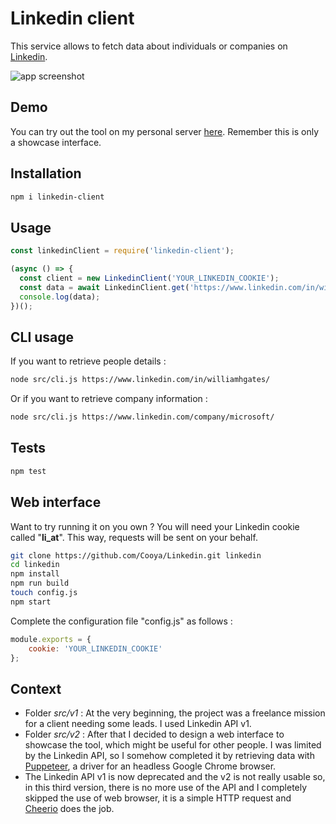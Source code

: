 # Linkedin client

This service allows to fetch data about individuals or companies on [Linkedin](https://www.linkedin.com).

![app screenshot](https://cooya.fr/images/screenshots/linkedin-company.png)

## Demo

You can try out the tool on my personal server [here](https://linkedin.cooya.fr). Remember this is only a showcase interface.

## Installation

```bash
npm i linkedin-client
```

## Usage

```js
const linkedinClient = require('linkedin-client');

(async () => {
  const client = new LinkedinClient('YOUR_LINKEDIN_COOKIE');
  const data = await LinkedinClient.get('https://www.linkedin.com/in/williamhgates/');
  console.log(data);
})();
```

## CLI usage

If you want to retrieve people details :

```bash
node src/cli.js https://www.linkedin.com/in/williamhgates/
```

Or if you want to retrieve company information :

```bash
node src/cli.js https://www.linkedin.com/company/microsoft/
```

## Tests

```bash
npm test
```

## Web interface

Want to try running it on you own ? You will need your Linkedin cookie called "**li_at**". This way, requests will be sent on your behalf.

```bash
git clone https://github.com/Cooya/Linkedin.git linkedin
cd linkedin
npm install
npm run build
touch config.js
npm start
```

Complete the configuration file "config.js" as follows :

```js
module.exports = {
    cookie: 'YOUR_LINKEDIN_COOKIE'
};
```

## Context

- Folder _src/v1_ : At the very beginning, the project was a freelance mission for a client needing some leads. I used Linkedin API v1.
- Folder _src/v2_ : After that I decided to design a web interface to showcase the tool, which might be useful for other people. I was limited by the Linkedin API, so I somehow completed it by retrieving data with [Puppeteer](https://github.com/puppeteer/puppeteer), a driver for an headless Google Chrome browser.
- The Linkedin API v1 is now deprecated and the v2 is not really usable so, in this third version, there is no more use of the API and I completely skipped the use of web browser, it is a simple HTTP request and [Cheerio](https://github.com/cheeriojs/cheerio) does the job.
